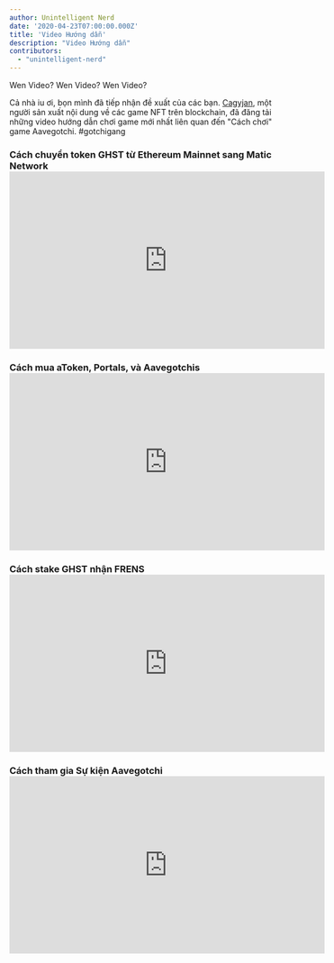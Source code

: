 ```yaml
---
author: Unintelligent Nerd
date: '2020-04-23T07:00:00.000Z'
title: 'Video Hướng dẫn'
description: "Video Hướng dẫn"
contributors:
  - "unintelligent-nerd"
---
```


Wen Video? Wen Video? Wen Video?

Cả nhà iu ơi, bọn mình đã tiếp nhận đề xuất của các bạn. [Cagyjan](https://www.youtube.com/c/CAGYJAN/about), một người sản xuất nội dung về các game NFT trên blockchain, đã đăng tải những video hướng dẫn chơi game mới nhất liên quan đến "Cách chơi" game Aavegotchi. #gotchigang

### Cách chuyển token GHST từ Ethereum Mainnet sang Matic Network <iframe width="560" height="315" src="https://www.youtube.com/embed/7H22_refiQM" frameborder="0" allow="accelerometer; autoplay; clipboard-write; encrypted-media; gyroscope; picture-in-picture" allowfullscreen mark="crwd-mark"></iframe>

### Cách mua aToken, Portals, và Aavegotchis <iframe width="560" height="315" src="https://www.youtube.com/embed/Un9BTNzNS7c" frameborder="0" allow="accelerometer; autoplay; clipboard-write; encrypted-media; gyroscope; picture-in-picture" allowfullscreen mark="crwd-mark"></iframe>

### Cách stake GHST nhận FRENS <iframe width="560" height="315" src="https://www.youtube.com/embed/ZIs06EqGE-U" frameborder="0" allow="accelerometer; autoplay; clipboard-write; encrypted-media; gyroscope; picture-in-picture" allowfullscreen mark="crwd-mark"></iframe>

### Cách tham gia Sự kiện Aavegotchi <iframe width="560" height="315" src="https://www.youtube.com/embed/gRfdL_0_ArA" frameborder="0" allow="accelerometer; autoplay; clipboard-write; encrypted-media; gyroscope; picture-in-picture" allowfullscreen mark="crwd-mark"></iframe>